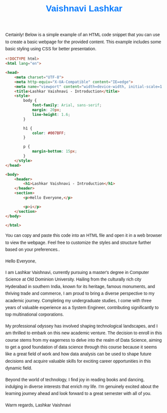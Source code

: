 <!DOCTYPE html>
<html lang="en">
<head>
    <meta charset="UTF-8">
    <meta http-equiv="X-UA-Compatible" content="IE=edge">
    <meta name="viewport" content="width=device-width, initial-scale=1.0">
    <title>Vaishnavi Lashkar - Introduction</title>
    <style>
        body {
            font-family: Arial, sans-serif;
            margin: 20px;
        }
        h1 {
            color: #007BFF;
        }
        p {
            line-height: 1.6;
        }
    </style>
</head>
<body>
    <header>
        <h1>Vaishnavi Lashkar</h1>
    </header>
    <section>
        <p>Certainly! Below is a simple example of an HTML code snippet that you can use to create a basic webpage for the provided content. This example includes some basic styling using CSS for better presentation.

```html
<!DOCTYPE html>
<html lang="en">

<head>
    <meta charset="UTF-8">
    <meta http-equiv="X-UA-Compatible" content="IE=edge">
    <meta name="viewport" content="width=device-width, initial-scale=1.0">
    <title>Lashkar Vaishnavi - Introduction</title>
    <style>
        body {
            font-family: Arial, sans-serif;
            margin: 20px;
            line-height: 1.6;
        }

        h1 {
            color: #007BFF;
        }

        p {
            margin-bottom: 15px;
        }
    </style>
</head>

<body>
    <header>
        <h1>Lashkar Vaishnavi - Introduction</h1>
    </header>
    <section>
        <p>Hello Everyone,</p>

        <p>i</p>
    </section>
</body>

</html>
```

You can copy and paste this code into an HTML file and open it in a web browser to view the webpage. Feel free to customize the styles and structure further based on your preferences..</p>
    </section>
    <footer>
        <p>Hello Everyone,

I am Lashkar Vaishnavi, currently pursuing a master's degree in Computer Science at Old Dominion University. Hailing from the culturally rich city Hyderabad in southern India, known for its heritage, famous monuments, and thriving trade and commerce, I am proud to bring a diverse perspective to my academic journey. Completing my undergraduate studies, I come with three years of valuable experience as a System Engineer, contributing significantly to top multinational corporations.

My professional odyssey has involved shaping technological landscapes, and I am thrilled to embark on this new academic venture. The decision to enroll in this course stems from my eagerness to delve into the realm of Data Science, aiming to get a good foundation of data science through this course because it seems like a great field of work and how data analysis can be used to shape future decisions and acquire valuable skills for exciting career opportunities in this dynamic field. 

Beyond the world of technology, I find joy in reading books and dancing, indulging in diverse interests that enrich my life. I'm genuinely excited about the learning journey ahead and look forward to a great semester with all of you.

Warm regards,
Lashkar Vaishnavi</p>
    </footer>
</body>
</html>

